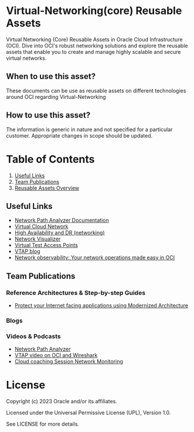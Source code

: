 # Virtual-Networking(core) Reusable Assets
Virtual Networking (Core) Reusable Assets in Oracle Cloud Infrastructure (OCI). Dive into OCI's robust networking solutions and explore the reusable assets that enable you to create and manage highly scalable and secure virtual networks. 

## When to use this asset?
These documents can be use as reusable assets on different technologies around OCI regarding Virtual-Networking

## How to use this asset?
The information is generic in nature and not specified for a particular customer. Appropriate changes in scope should be updated.


# Table of Contents
 
1. [Useful Links](#useful-links)
2. [Team Publications](#team-publications)
3. [Reusable Assets Overview](#reusable-assets-overviewdef)
 
## Useful Links
- [Network Path Analyzer Documentation](https://docs.oracle.com/es-ww/iaas/Content/Network/Concepts/path_analyzer.htm)
- [Virtual Cloud Network](https://www.oracle.com/cloud/networking/virtual-cloud-network/)
- [High Availability and DR (networking)](https://www.oracle.com/a/ocom/docs/ha-dr-l300.pdf/)
- [Network Visualizer](https://docs.oracle.com/es-ww/iaas/Content/Network/Concepts/network_visualizer.htm)
- [Virtual Test Access Points](https://docs.oracle.com/en-us/iaas/Content/Network/Tasks/vtap.htm)
- [VTAP blog](https://blogs.oracle.com/cloud-infrastructure/post/announcing-vtap-for-oracle-cloud-infrastructure)
- [Network observability: Your network operations made easy in OCI](https://blogs.oracle.com/cloud-infrastructure/post/virtual-network-observability-your-network-operations-made-easy-in-oci)


## Team Publications


### Reference Architectures & Step-by-step Guides

- [Protect your Internet facing applications using Modernized Architecture](files/cloud-infrastructure/networking/Virtual-Networking(core)/files/Modernized_Architecture.pdf)

### Blogs
 

### Videos & Podcasts
- [Network Path Analyzer](https://www.youtube.com/watch?v=vr8oitlkAvI)
- [VTAP video on OCI and Wireshark](https://www.youtube.com/watch?v=7nWY_8BjJis)
- [Cloud coaching Session Network Monitoring](https://www.youtube.com/watch?v=f29iNJ1paMU)





# License

Copyright (c) 2023 Oracle and/or its affiliates.

Licensed under the Universal Permissive License (UPL), Version 1.0.

See LICENSE for more details.
